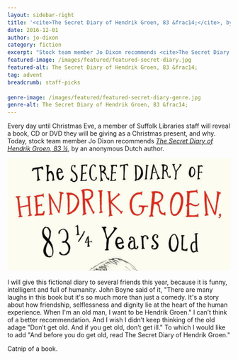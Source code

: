 ```yaml
---
layout: sidebar-right
title: '<cite>The Secret Diary of Hendrik Groen, 83 &frac14;</cite>, by Anonymous.'
date: 2016-12-01
author: jo-dixon
category: fiction
excerpt: "Stock team member Jo Dixon recommends <cite>The Secret Diary of Hendrik Groen, 83 &frac14;</cite>, by an anonymous Dutch author."
featured-image: /images/featured/featured-secret-diary.jpg
featured-alt: The Secret Diary of Hendrik Groen, 83 &frac14;
tag: advent
breadcrumb: staff-picks

genre-image: /images/featured/featured-secret-diary-genre.jpg
genre-alt: The Secret Diary of Hendrik Groen, 83 &frac14;
---
```


Every day until Christmas Eve, a member of Suffolk Libraries staff will reveal a book, CD or DVD they will be giving as a Christmas present, and why. Today, stock team member Jo Dixon recommends <a href="https://suffolk.spydus.co.uk/cgi-bin/spydus.exe/ENQ/OPAC/BIBENQ?ENTRY=hendrik+groen&ENTRY_NAME=BS&ENTRY_TYPE=K&SEARCH_FORM=%2Fcgi-bin%2Fspydus.exe%2FMSGTRN%2FOPAC%2FBSEARCH%3FHOMEPRMS%3DBSEARCHPARAMS&SORTS=SQL_REL_TITLE&ISGLB=0&GQ=hendrik+groen"><cite>The Secret Diary of Hendrik Groen, 83 &frac14;</cite></a>, by an anonymous Dutch author.

![The Secret Diary of Hendrik Groen, 83 1/4 years old](/images/featured/featured-secret-diary.jpg)

I will give this fictional diary to several friends this year,  because it is funny, intelligent and full of humanity. John Boyne said of it, "There are many laughs in this book but it's so much more than just a comedy. It's a story about how friendship, selflessness and dignity lie at the heart of the human experience. When I'm an old man, I want to be Hendrik Groen." I can’t think of a better recommendation. And I wish I didn’t keep thinking of the old adage "Don’t get old. And if you get old, don’t get ill." To which I would like to add "And before you do get old, read The Secret Diary of Hendrik Groen."

Catnip of a book.
